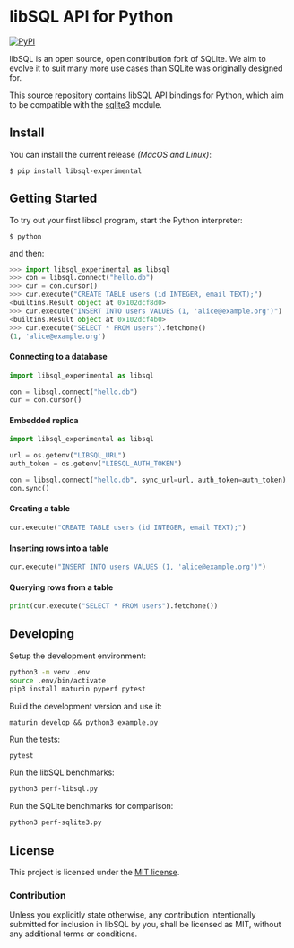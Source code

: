 # libSQL API for Python

[![PyPI](https://badge.fury.io/py/libsql-experimental.svg)](https://badge.fury.io/py/libsql-experimental)

libSQL is an open source, open contribution fork of SQLite. We aim to evolve it to suit many more use cases than SQLite was originally designed for.

This source repository contains libSQL API bindings for Python, which aim to be compatible with the [sqlite3](https://docs.python.org/3/library/sqlite3.html) module.

## Install

You can install the current release _(MacOS and Linux)_:

```
$ pip install libsql-experimental
```

## Getting Started

To try out your first libsql program, start the Python interpreter:

```shell
$ python
```

and then:

```python
>>> import libsql_experimental as libsql
>>> con = libsql.connect("hello.db")
>>> cur = con.cursor()
>>> cur.execute("CREATE TABLE users (id INTEGER, email TEXT);")
<builtins.Result object at 0x102dcf8d0>
>>> cur.execute("INSERT INTO users VALUES (1, 'alice@example.org')")
<builtins.Result object at 0x102dcf4b0>
>>> cur.execute("SELECT * FROM users").fetchone()
(1, 'alice@example.org')
```

#### Connecting to a database

```python
import libsql_experimental as libsql

con = libsql.connect("hello.db")
cur = con.cursor()
```

#### Embedded replica

```python
import libsql_experimental as libsql

url = os.getenv("LIBSQL_URL")
auth_token = os.getenv("LIBSQL_AUTH_TOKEN")

con = libsql.connect("hello.db", sync_url=url, auth_token=auth_token)
con.sync()
```

#### Creating a table

```python
cur.execute("CREATE TABLE users (id INTEGER, email TEXT);")
```

#### Inserting rows into a table

```python
cur.execute("INSERT INTO users VALUES (1, 'alice@example.org')")
```

#### Querying rows from a table

```python
print(cur.execute("SELECT * FROM users").fetchone())
```

## Developing

Setup the development environment:

```sh
python3 -m venv .env
source .env/bin/activate
pip3 install maturin pyperf pytest
```

Build the development version and use it:

```
maturin develop && python3 example.py
```

Run the tests:

```sh
pytest
```

Run the libSQL benchmarks:

```sh
python3 perf-libsql.py
```

Run the SQLite benchmarks for comparison:

```sh
python3 perf-sqlite3.py
```

## License

This project is licensed under the [MIT license].

### Contribution

Unless you explicitly state otherwise, any contribution intentionally submitted
for inclusion in libSQL by you, shall be licensed as MIT, without any additional
terms or conditions.

[MIT license]: https://github.com/libsql/libsql-experimental-python/blob/main/LICENSE.md

